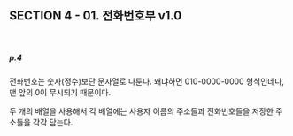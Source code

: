 ## SECTION 4 - 01. 전화번호부 v1.0

<Br>

##### p.4

전화번호는 숫자(정수)보단 문자열로 다룬다.
왜냐하면 010-0000-0000 형식인데다, 맨 앞의 0이 무시되기 때문이다.

두 개의 배열을 사용해서 각 배열에는 사용자 이름의 주소들과 전화번호들을 저장한 주소들을 각각 담는다.
